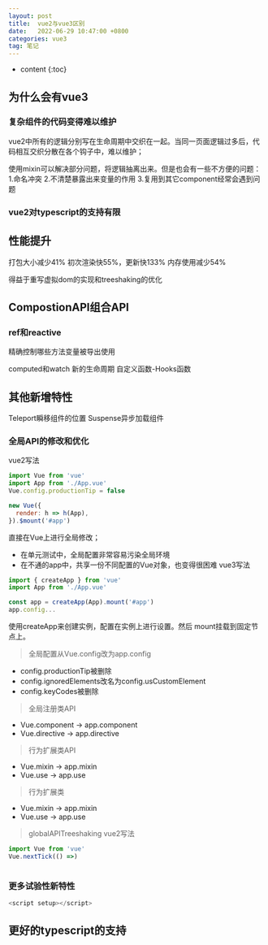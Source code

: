 ```yaml
---
layout: post
title:  vue2与vue3区别
date:   2022-06-29 10:47:00 +0800
categories: vue3
tag: 笔记
---
```

* content
{:toc}

## 为什么会有vue3

### 复杂组件的代码变得难以维护

vue2中所有的逻辑分别写在生命周期中交织在一起。当同一页面逻辑过多后，代码相互交织分散在各个钩子中，难以维护；

使用mixin可以解决部分问题，将逻辑抽离出来。但是也会有一些不方便的问题：
1.命名冲突
2.不清楚暴露出来变量的作用
3.复用到其它component经常会遇到问题

### vue2对typescript的支持有限

## 性能提升

打包大小减少41%
初次渲染快55%，更新快133%
内存使用减少54%

得益于重写虚拟dom的实现和treeshaking的优化

## CompostionAPI组合API

### ref和reactive

精确控制哪些方法变量被导出使用

computed和watch
新的生命周期
自定义函数-Hooks函数

## 其他新增特性

Teleport瞬移组件的位置
Suspense异步加载组件

### 全局API的修改和优化

vue2写法

```js
import Vue from 'vue'
import App from './App.vue'
Vue.config.productionTip = false

new Vue({
  render: h => h(App),
}).$mount('#app')

```

直接在Vue上进行全局修改；

* 在单元测试中，全局配置非常容易污染全局环境
* 在不通的app中，共享一份不同配置的Vue对象，也变得很困难
vue3写法

```js
import { createApp } from 'vue'
import App from './App.vue'

const app = createApp(App).mount('#app')
app.config...
```

使用createApp来创建实例，配置在实例上进行设置。然后 mount挂载到固定节点上。

>全局配置从Vue.config改为app.config

* config.productionTip被删除
* config.ignoredElements改名为config.usCustomElement
* config.keyCodes被删除

>全局注册类API

* Vue.component -> app.component
* Vue.directive -> app.directive

>行为扩展类API

* Vue.mixin -> app.mixin
* Vue.use -> app.use

>行为扩展类

* Vue.mixin -> app.mixin
* Vue.use -> app.use

> globalAPITreeshaking
vue2写法
```js
import Vue from 'vue'
Vue.nextTick(() =>)

```
```js

```

### 更多试验性新特性

```js
<script setup></script>
```

## 更好的typescript的支持
